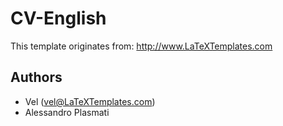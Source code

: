 # CV-English

This template originates from: <http://www.LaTeXTemplates.com>

## Authors

- Vel (<vel@LaTeXTemplates.com>)
- Alessandro Plasmati
